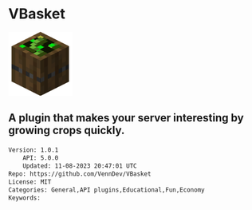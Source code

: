 # VBasket
<img src="https://raw.githubusercontent.com/VennDev/VBasket/89ad793e4db18a11b5d655a2c192e8a0845bf9b2/icon.png" width="128" height="128" />

## A plugin that makes your server interesting by growing crops quickly.
```properties
Version: 1.0.1
    API: 5.0.0
    Updated: 11-08-2023 20:47:01 UTC
Repo: https://github.com/VennDev/VBasket
License: MIT
Categories: General,API plugins,Educational,Fun,Economy
Keywords: 
```